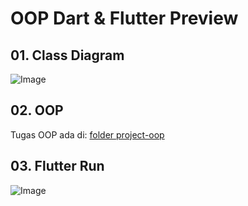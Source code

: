 # OOP Dart & Flutter Preview
## 01. Class Diagram
![Image](https://github.com/user-attachments/assets/e52901b0-ae98-457a-882a-6d16d494970d)

## 02. OOP
Tugas OOP ada di: [folder project-oop](https://github.com/Rang-Rang/oop-gdgoc/tree/main/project-oop)

## 03. Flutter Run
![Image](https://github.com/user-attachments/assets/f814d794-8616-487c-b2f7-10b80b9afc63)